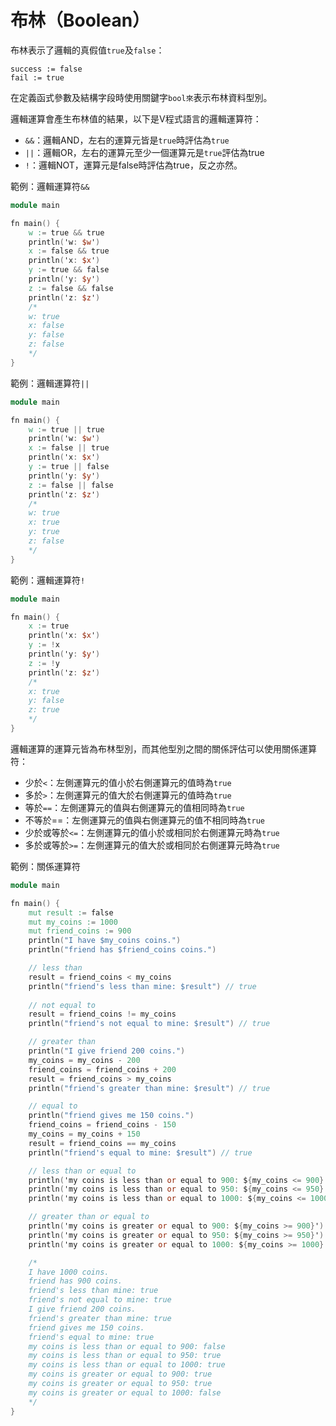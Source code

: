 # 布林（Boolean）

布林表示了邏輯的真假值`true`及`false`：

```
success := false
fail := true
```

在定義函式參數及結構字段時使用關鍵字`bool來`表示布林資料型別。

邏輯運算會產生布林值的結果，以下是V程式語言的邏輯運算符：

* `&&`：邏輯AND，左右的運算元皆是`true`時評估為`true`
* `||`：邏輯OR，左右的運算元至少一個運算元是`true`評估為true
* `!`：邏輯NOT，運算元是false時評估為true，反之亦然。

範例：邏輯運算符`&&`

```v
module main

fn main() {
	w := true && true
	println('w: $w')
	x := false && true
	println('x: $x')
	y := true && false
	println('y: $y')
	z := false && false
	println('z: $z')
	/*
	w: true
	x: false
	y: false
	z: false
	*/
}
```

範例：邏輯運算符`||`

```v
module main

fn main() {
	w := true || true
	println('w: $w')
	x := false || true
	println('x: $x')
	y := true || false
	println('y: $y')
	z := false || false
	println('z: $z')
	/*
	w: true
	x: true
	y: true
	z: false
	*/
}
```

範例：邏輯運算符`!`

```v
module main

fn main() {
	x := true
	println('x: $x')
	y := !x
	println('y: $y')
	z := !y
	println('z: $z')
	/*
	x: true
	y: false
	z: true
	*/
}
```

邏輯運算的運算元皆為布林型別，而其他型別之間的關係評估可以使用關係運算符：

* 少於`<`：左側運算元的值小於右側運算元的值時為`true`
* 多於`>`：左側運算元的值大於右側運算元的值時為`true`
* 等於`==`：左側運算元的值與右側運算元的值相同時為`true`
* 不等於==：左側運算元的值與右側運算元的值不相同時為`true`
* 少於或等於`<=`：左側運算元的值小於或相同於右側運算元時為`true`
* 多於或等於`>=`：左側運算元的值大於或相同於右側運算元時為`true`

範例：關係運算符

```v
module main

fn main() {
	mut result := false
	mut my_coins := 1000
	mut friend_coins := 900
	println("I have $my_coins coins.")
	println("friend has $friend_coins coins.")

	// less than
	result = friend_coins < my_coins
	println("friend's less than mine: $result") // true
	
	// not equal to
	result = friend_coins != my_coins
	println("friend's not equal to mine: $result") // true

	// greater than
	println("I give friend 200 coins.")
	my_coins = my_coins - 200
	friend_coins = friend_coins + 200
	result = friend_coins > my_coins
	println("friend's greater than mine: $result") // true

	// equal to
	println("friend gives me 150 coins.")
	friend_coins = friend_coins - 150
	my_coins = my_coins + 150
	result = friend_coins == my_coins
	println("friend's equal to mine: $result") // true

	// less than or equal to
	println('my coins is less than or equal to 900: ${my_coins <= 900}') // false
	println('my coins is less than or equal to 950: ${my_coins <= 950}') // true
	println('my coins is less than or equal to 1000: ${my_coins <= 1000}') // true

	// greater than or equal to
	println('my coins is greater or equal to 900: ${my_coins >= 900}') // true
	println('my coins is greater or equal to 950: ${my_coins >= 950}') // true
	println('my coins is greater or equal to 1000: ${my_coins >= 1000}') // false

	/*
	I have 1000 coins.
	friend has 900 coins.
	friend's less than mine: true
	friend's not equal to mine: true
	I give friend 200 coins.
	friend's greater than mine: true
	friend gives me 150 coins.
	friend's equal to mine: true
	my coins is less than or equal to 900: false
	my coins is less than or equal to 950: true
	my coins is less than or equal to 1000: true
	my coins is greater or equal to 900: true
	my coins is greater or equal to 950: true
	my coins is greater or equal to 1000: false
	*/
}
```
